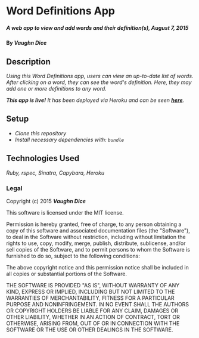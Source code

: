 # Word Definitions App

##### _A web app to view and add words and their definition(s), August 7, 2015_

#### By **_Vaughn Dice_**

## Description

_Using this Word Definitions app, users can view an up-to-date list of words.  After clicking on a word, they can see the word's definition.  Here, they may add one or more definitions to any word._

_**This app is live!** It has been deployed via Heroku and can be seen  [**here**](https://epicodus-word-definition.herokuapp.com/)._

## Setup

* _Clone this repository_
* _Install necessary dependencies with: `bundle`_


## Technologies Used

_Ruby, rspec, Sinatra, Capybara, Heroku_

### Legal

Copyright (c) 2015 **_Vaughn Dice_**

This software is licensed under the MIT license.

Permission is hereby granted, free of charge, to any person obtaining a copy
of this software and associated documentation files (the "Software"), to deal
in the Software without restriction, including without limitation the rights
to use, copy, modify, merge, publish, distribute, sublicense, and/or sell
copies of the Software, and to permit persons to whom the Software is
furnished to do so, subject to the following conditions:

The above copyright notice and this permission notice shall be included in
all copies or substantial portions of the Software.

THE SOFTWARE IS PROVIDED "AS IS", WITHOUT WARRANTY OF ANY KIND, EXPRESS OR
IMPLIED, INCLUDING BUT NOT LIMITED TO THE WARRANTIES OF MERCHANTABILITY,
FITNESS FOR A PARTICULAR PURPOSE AND NONINFRINGEMENT. IN NO EVENT SHALL THE
AUTHORS OR COPYRIGHT HOLDERS BE LIABLE FOR ANY CLAIM, DAMAGES OR OTHER
LIABILITY, WHETHER IN AN ACTION OF CONTRACT, TORT OR OTHERWISE, ARISING FROM,
OUT OF OR IN CONNECTION WITH THE SOFTWARE OR THE USE OR OTHER DEALINGS IN
THE SOFTWARE.
